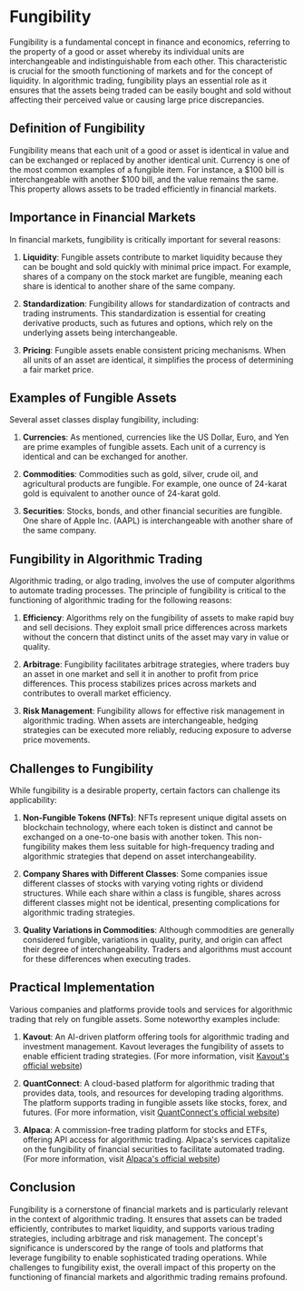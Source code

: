 # Fungibility

Fungibility is a fundamental concept in finance and economics, referring to the property of a good or asset whereby its individual units are interchangeable and indistinguishable from each other. This characteristic is crucial for the smooth functioning of markets and for the concept of liquidity. In algorithmic trading, fungibility plays an essential role as it ensures that the assets being traded can be easily bought and sold without affecting their perceived value or causing large price discrepancies.

## Definition of Fungibility

Fungibility means that each unit of a good or asset is identical in value and can be exchanged or replaced by another identical unit. Currency is one of the most common examples of a fungible item. For instance, a $100 bill is interchangeable with another $100 bill, and the value remains the same. This property allows assets to be traded efficiently in financial markets.

## Importance in Financial Markets

In financial markets, fungibility is critically important for several reasons:

1. **Liquidity**: Fungible assets contribute to market liquidity because they can be bought and sold quickly with minimal price impact. For example, shares of a company on the stock market are fungible, meaning each share is identical to another share of the same company.

2. **Standardization**: Fungibility allows for standardization of contracts and trading instruments. This standardization is essential for creating derivative products, such as futures and options, which rely on the underlying assets being interchangeable.

3. **Pricing**: Fungible assets enable consistent pricing mechanisms. When all units of an asset are identical, it simplifies the process of determining a fair market price.

## Examples of Fungible Assets

Several asset classes display fungibility, including:

1. **Currencies**: As mentioned, currencies like the US Dollar, Euro, and Yen are prime examples of fungible assets. Each unit of a currency is identical and can be exchanged for another.

2. **Commodities**: Commodities such as gold, silver, crude oil, and agricultural products are fungible. For example, one ounce of 24-karat gold is equivalent to another ounce of 24-karat gold.

3. **Securities**: Stocks, bonds, and other financial securities are fungible. One share of Apple Inc. (AAPL) is interchangeable with another share of the same company.

## Fungibility in Algorithmic Trading

Algorithmic trading, or algo trading, involves the use of computer algorithms to automate trading processes. The principle of fungibility is critical to the functioning of algorithmic trading for the following reasons:

1. **Efficiency**: Algorithms rely on the fungibility of assets to make rapid buy and sell decisions. They exploit small price differences across markets without the concern that distinct units of the asset may vary in value or quality.

2. **Arbitrage**: Fungibility facilitates arbitrage strategies, where traders buy an asset in one market and sell it in another to profit from price differences. This process stabilizes prices across markets and contributes to overall market efficiency.

3. **Risk Management**: Fungibility allows for effective risk management in algorithmic trading. When assets are interchangeable, hedging strategies can be executed more reliably, reducing exposure to adverse price movements.

## Challenges to Fungibility

While fungibility is a desirable property, certain factors can challenge its applicability:

1. **Non-Fungible Tokens (NFTs)**: NFTs represent unique digital assets on blockchain technology, where each token is distinct and cannot be exchanged on a one-to-one basis with another token. This non-fungibility makes them less suitable for high-frequency trading and algorithmic strategies that depend on asset interchangeability.

2. **Company Shares with Different Classes**: Some companies issue different classes of stocks with varying voting rights or dividend structures. While each share within a class is fungible, shares across different classes might not be identical, presenting complications for algorithmic trading strategies.

3. **Quality Variations in Commodities**: Although commodities are generally considered fungible, variations in quality, purity, and origin can affect their degree of interchangeability. Traders and algorithms must account for these differences when executing trades.

## Practical Implementation

Various companies and platforms provide tools and services for algorithmic trading that rely on fungible assets. Some noteworthy examples include:

1. **Kavout**: An AI-driven platform offering tools for algorithmic trading and investment management. Kavout leverages the fungibility of assets to enable efficient trading strategies. (For more information, visit [Kavout's official website](https://www.kavout.com))

2. **QuantConnect**: A cloud-based platform for algorithmic trading that provides data, tools, and resources for developing trading algorithms. The platform supports trading in fungible assets like stocks, forex, and futures. (For more information, visit [QuantConnect's official website](https://www.quantconnect.com))

3. **Alpaca**: A commission-free trading platform for stocks and ETFs, offering API access for algorithmic trading. Alpaca's services capitalize on the fungibility of financial securities to facilitate automated trading. (For more information, visit [Alpaca's official website](https://alpaca.markets))

## Conclusion

Fungibility is a cornerstone of financial markets and is particularly relevant in the context of algorithmic trading. It ensures that assets can be traded efficiently, contributes to market liquidity, and supports various trading strategies, including arbitrage and risk management. The concept's significance is underscored by the range of tools and platforms that leverage fungibility to enable sophisticated trading operations. While challenges to fungibility exist, the overall impact of this property on the functioning of financial markets and algorithmic trading remains profound.